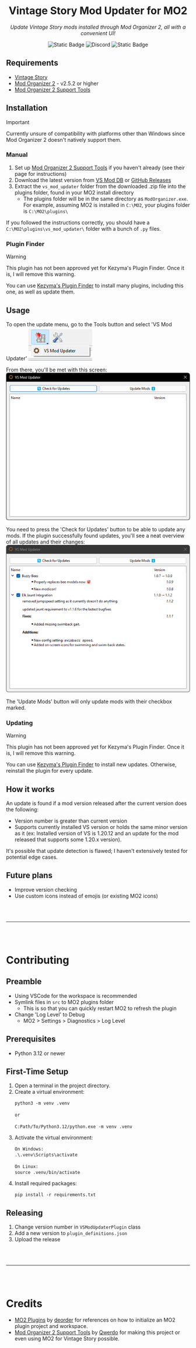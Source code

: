 <center>
<h1> Vintage Story Mod Updater for MO2 </h1>

*Update Vintage Story mods installed through Mod Organizer 2, all with a convenient UI!*

<!-- Future Mod DB link: https://mods.vintagestory.at/modupdaterformo2 -->
<img alt="Static Badge" src="https://img.shields.io/badge/%E2%9A%99%EF%B8%8F-VS%20Mod%20DB-%23a6947b?style=flat&labelColor=%237d6b56&link=https%3A%2F%2Fmods.vintagestory.at%2Fmodupdaterformo2">
<img alt="Discord" src="https://img.shields.io/discord/532779726343897104?style=flat&logo=discord&label=Discord&color=%237289da&link=https%3A%2F%2Fdiscord.gg%2FsWVexFEWNZ">
<img alt="Static Badge" src="https://img.shields.io/badge/GitHub-gray?style=flat&logo=github&link=https%3A%2F%2Fgithub.com%2Fmosharky">



</center>


## Requirements
- [Vintage Story](https://www.vintagestory.at/)
- [Mod Organizer 2](https://github.com/ModOrganizer2/modorganizer/releases) - v2.5.2 or higher
- [Mod Organizer 2 Support Tools](https://mods.vintagestory.at/vsmosupportplugin)


## Installation

> [!IMPORTANT]
> Currently unsure of compatibility with platforms other than Windows since Mod Organizer 2 doesn't natively support them.

### Manual
1. Set up [Mod Organizer 2 Support Tools](https://mods.vintagestory.at/vsmosupportplugin) if you haven't already (see their page for instructions)
2. Download the latest version from [VS Mod DB](https://mods.vintagestory.at/) or [GitHub Releases](https://github.com/mosharky/MO2-VS-Mod-Updater/releases)
3. Extract the `vs_mod_updater` folder from the downloaded .zip file into the plugins folder, found in your MO2 install directory
    - The plugins folder will be in the same directory as `ModOrganizer.exe`. For example, assuming MO2 is installed in `C:\MO2`, your plugins folder is `C:\MO2\plugins\`

If you followed the instructions correctly, you should have a `C:\MO2\plugins\vs_mod_updater\` folder with a bunch of `.py` files.

### Plugin Finder
> [!WARNING]
> This plugin has not been approved yet for Kezyma's Plugin Finder. Once it is, I will remove this warning.

You can use [Kezyma's Plugin Finder](https://kezyma.github.io/?p=pluginfinder) to install many plugins, including this one, as well as update them.


## Usage
To open the update menu, go to the Tools button and select 'VS Mod Updater'
![](https://github.com/mosharky/MO2-VS-Mod-Updater/blob/main/assets/plugin_dropdown.png)

From there, you'll be met with this screen:
![](https://github.com/mosharky/MO2-VS-Mod-Updater/blob/main/assets/plugin_ui.png)

You need to press the 'Check for Updates' button to be able to update any mods. If the plugin successfully found updates, you'll see a neat overview of all updates and their changes:
![](https://github.com/mosharky/MO2-VS-Mod-Updater/blob/main/assets/updates_found.png)

The 'Update Mods' button will only update mods with their checkbox marked.

### Updating
> [!WARNING]
> This plugin has not been approved yet for Kezyma's Plugin Finder. Once it is, I will remove this warning.

You can use [Kezyma's Plugin Finder](https://kezyma.github.io/?p=pluginfinder) to install new updates. Otherwise, reinstall the plugin for every update.


## How it works
An update is found if a mod version released after the current version does the following:
- Version number is greater than current version
- Supports currently installed VS version or holds the same minor version as it (ex: Installed version of VS is 1.20.12 and an update for the mod released that supports some 1.20.x version).

It's possible that update detection is flawed; I haven't extensively tested for potential edge cases.


## Future plans
- Improve version checking
- Use custom icons instead of emojis (or existing MO2 icons)


<br>
<br>

***

<br>
<br>


# Contributing

## Preamble
- Using VSCode for the workspace is recommended
- Symlink files in `src` to MO2 plugins folder
    - This is so that you can quickly restart MO2 to refresh the plugin
- Change 'Log Level' to Debug
    - MO2 > Settings > Diagnostics > Log Level

## Prerequisites
- Python 3.12 or newer

## First-Time Setup
1. Open a terminal in the project directory.
2. Create a virtual environment:
   ```
   python3 -m venv .venv
   
   or
   
   C:Path/To/Python3.12/python.exe -m venv .venv
   ```
3. Activate the virtual environment:
   ```
   On Windows:
   .\.venv\Scripts\activate

   On Linux:
   source .venv/bin/activate
   ```
4. Install required packages:
   ```
   pip install -r requirements.txt
   ```

## Releasing
1. Change version number in `VSModUpdaterPlugin` class
2. Add a new version to `plugin_definitions.json`
3. Upload the release


<br>
<br>

***

<br>
<br>


# Credits
- [MO2 Plugins](https://github.com/deorder/mo2-plugins) by [deorder](https://github.com/deorder) for references on how to initialize an MO2 plugin project and workspace.
- [Mod Organizer 2 Support Tools](https://mods.vintagestory.at/vsmosupportplugin) by [Qwerdo](https://mods.vintagestory.at/show/user/adf3da0e8b6165d9e974) for making this project or even using MO2 for Vintage Story possible.